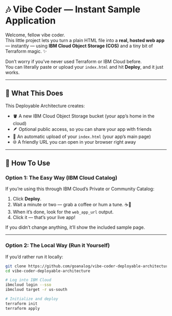 # 🎶 Vibe Coder — Instant Sample Application

Welcome, fellow vibe coder.  
This little project lets you turn a plain HTML file into a **real, hosted web app** — instantly — using **IBM Cloud Object Storage (COS)** and a tiny bit of Terraform magic. ✨

Don’t worry if you’ve never used Terraform or IBM Cloud before.  
You can literally paste or upload your `index.html` and hit **Deploy**, and it just works.

---

## 🚀 What This Does

This Deployable Architecture creates:

- 🪣 A new IBM Cloud Object Storage bucket (your app’s home in the cloud)  
- 🪶 Optional public access, so you can share your app with friends  
- 🧱 An automatic upload of your `index.html` (your app’s main page)  
- 🌐 A friendly URL you can open in your browser right away  

---

## 🧭 How To Use

### Option 1: The Easy Way (IBM Cloud Catalog)

If you’re using this through IBM Cloud’s Private or Community Catalog:
1. Click **Deploy**.
2. Wait a minute or two — grab a coffee or hum a tune. ☕🎵  
3. When it’s done, look for the `web_app_url` output.
4. Click it — that’s your live app!

If you didn’t change anything, it’ll show the included sample page.

---

### Option 2: The Local Way (Run it Yourself)

If you’d rather run it locally:

```bash
git clone https://github.com/goanalog/vibe-coder-deployable-architecture.git
cd vibe-coder-deployable-architecture

# Log into IBM Cloud
ibmcloud login --sso
ibmcloud target -r us-south

# Initialize and deploy
terraform init
terraform apply
